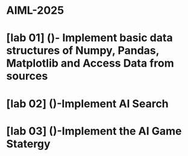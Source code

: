 # AIML-2025
# [lab 01] ()- Implement basic data structures of Numpy, Pandas, Matplotlib and Access Data from sources
# [lab 02] ()-Implement AI Search
# [lab 03] ()-Implement the AI Game Statergy
